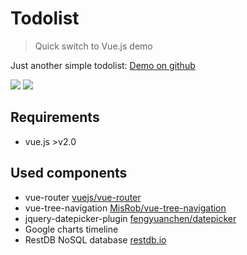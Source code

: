 # Todolist

> Quick switch to Vue.js demo

Just another simple todolist: [Demo on github](https://mariuskaz.github.io/todolist)

<img src="https://mariuskaz.github.io/todolist/img/week_view.png"/>
<img src="https://mariuskaz.github.io/todolist/img/timeline.png"/>

## Requirements

- vue.js >v2.0

## Used components

- vue-router [vuejs/vue-router](https://github.com/vuejs/vue-router)
- vue-tree-navigation [MisRob/vue-tree-navigation](https://github.com/MisRob/vue-tree-navigation)
- jquery-datepicker-plugin [fengyuanchen/datepicker](https://github.com/fengyuanchen/datepicker)
- Google charts timeline
- RestDB NoSQL database [restdb.io](https://restdb.io/)
